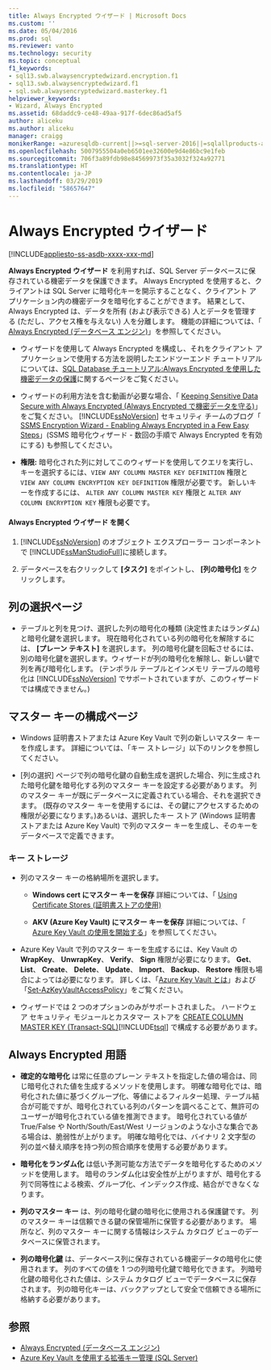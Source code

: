 ```yaml
---
title: Always Encrypted ウイザード | Microsoft Docs
ms.custom: ''
ms.date: 05/04/2016
ms.prod: sql
ms.reviewer: vanto
ms.technology: security
ms.topic: conceptual
f1_keywords:
- sql13.swb.alwaysencryptedwizard.encryption.f1
- sql13.swb.alwaysencryptedwizard.f1
- sql.swb.alwaysencryptedwizard.masterkey.f1
helpviewer_keywords:
- Wizard, Always Encrypted
ms.assetid: 68daddc9-ce48-49aa-917f-6dec86ad5af5
author: aliceku
ms.author: aliceku
manager: craigg
monikerRange: =azuresqldb-current||>=sql-server-2016||=sqlallproducts-allversions||>=sql-server-linux-2017||=azuresqldb-mi-current
ms.openlocfilehash: 5007955504a0eb6501ee32600e9d4e86bc9e1feb
ms.sourcegitcommit: 706f3a89fdb98e84569973f35a3032f324a92771
ms.translationtype: HT
ms.contentlocale: ja-JP
ms.lasthandoff: 03/29/2019
ms.locfileid: "58657647"
---
```

# <a name="always-encrypted-wizard"></a>Always Encrypted ウイザード
[!INCLUDE[appliesto-ss-asdb-xxxx-xxx-md](../../../includes/appliesto-ss-asdb-xxxx-xxx-md.md)]

**Always Encrypted ウイザード** を利用すれば、SQL Server データベースに保存されている機密データを保護できます。 Always Encrypted を使用すると、クライアントは SQL Server に暗号化キーを開示することなく、クライアント アプリケーション内の機密データを暗号化することができます。 結果として、Always Encrypted は、データを所有 (および表示できる) 人とデータを管理する (ただし、アクセス権を与えない) 人を分離します。  機能の詳細については、「 [Always Encrypted &#40;データベース エンジン&#41;](../../../relational-databases/security/encryption/always-encrypted-database-engine.md)」を参照してください。  
 
 - ウィザードを使用して Always Encrypted を構成し、それをクライアント アプリケーションで使用する方法を説明したエンドツーエンド チュートリアルについては、[SQL Database チュートリアル:Always Encrypted を使用した機密データの保護](https://azure.microsoft.com/documentation/articles/sql-database-always-encrypted/)に関するページをご覧ください。  
 
 - ウィザードの利用方法を含む動画が必要な場合、「 [Keeping Sensitive Data Secure with Always Encrypted (Always Encrypted で機密データを守る)](https://channel9.msdn.com/events/DataDriven/SQLServer2016/AlwaysEncrypted)」をご覧ください。 [!INCLUDE[ssNoVersion](../../../includes/ssnoversion-md.md)] セキュリティ チームのブログ「 [SSMS Encryption Wizard - Enabling Always Encrypted in a Few Easy Steps](https://blogs.msdn.com/b/sqlsecurity/archive/2015/11/01/ssms-encryption-wizard-enabling-always-encrypted-made-easy.aspx)」(SSMS 暗号化ウィザード - 数回の手順で Always Encrypted を有効にする) も参照してください。  
 
 - **権限:** 暗号化された列に対してこのウィザードを使用してクエリを実行し、キーを選択するには、`VIEW ANY COLUMN MASTER KEY DEFINITION` 権限と `VIEW ANY COLUMN ENCRYPTION KEY DEFINITION` 権限が必要です。 新しいキーを作成するには、 `ALTER ANY COLUMN MASTER KEY` 権限と `ALTER ANY COLUMN ENCRYPTION KEY` 権限も必要です。  
 
 #### <a name="to-open-the-always-encrypted-wizard"></a>Always Encrypted ウイザード を開く
 
 1.  [!INCLUDE[ssNoVersion](../../../includes/ssnoversion-md.md)] のオブジェクト エクスプローラー コンポーネントで [!INCLUDE[ssManStudioFull](../../../includes/ssmanstudiofull-md.md)]に接続します。  
   
 2.  データベースを右クリックして **[タスク]** をポイントし、 **[列の暗号化]** をクリックします。  
   
 ## <a name="column-selection-page"></a>列の選択ページ
 - テーブルと列を見つけ、選択した列の暗号化の種類 (決定性またはランダム) と暗号化鍵を選択します。 現在暗号化されている列の暗号化を解除するには、 **[プレーン テキスト]** を選択します。 列の暗号化鍵を回転させるには、別の暗号化鍵を選択します。ウィザードが列の暗号化を解除し、新しい鍵で列を再び暗号化します。 (テンポラル テーブルとインメモリ テーブルの暗号化は [!INCLUDE[ssNoVersion](../../../includes/ssnoversion-md.md)] でサポートされていますが、このウィザードでは構成できません。)  
 
## <a name="master-key-configuration-page"></a>マスター キーの構成ページ  
 - Windows 証明書ストアまたは Azure Key Vault で列の新しいマスター キーを作成します。 詳細については、「キー ストレージ」以下のリンクを参照してください。  
 
 - [列の選択] ページで列の暗号化鍵の自動生成を選択した場合、列に生成された暗号化鍵を暗号化する列のマスター キーを設定する必要があります。 列のマスター キーが既にデータベースに定義されている場合、それを選択できます。 (既存のマスター キーを使用するには、その鍵にアクセスするための権限が必要になります。)あるいは、選択したキー ストア (Windows 証明書ストアまたは Azure Key Vault) で列のマスター キーを生成し、そのキーをデータベースで定義できます。  
 
 ### <a name="key-storage"></a>**キー ストレージ**  
 
 - 列のマスター キーの格納場所を選択します。  
 
   - **Windows cert にマスター キーを保存** 詳細については、「 [Using Certificate Stores (証明書ストアの使用)](/windows/desktop/SecCrypto/using-certificate-stores)  
 
   - **AKV (Azure Key Vault) にマスター キーを保存** 詳細については、「 [Azure Key Vault の使用を開始する](https://azure.microsoft.com/documentation/articles/key-vault-get-started/)」を参照してください。  
 
 - Azure Key Vault で列のマスター キーを生成するには、Key Vault の **WrapKey**、 **UnwrapKey**、 **Verify**、 **Sign** 権限が必要になります。 **Get**、 **List**、 **Create**、 **Delete**、 **Update**、 **Import**、 **Backup**、 **Restore** 権限も場合によっては必要になります。 詳しくは、「[Azure Key Vault とは](https://azure.microsoft.com/documentation/articles/key-vault-whatis/)」および「[Set-AzKeyVaultAccessPolicy](/powershell/module/az.keyvault/set-azkeyvaultaccesspolicy)」をご覧ください。  
 
 - ウィザードでは 2 つのオプションのみがサポートされました。 ハードウェア セキュリティ モジュールとカスタマー ストアを [CREATE COLUMN MASTER KEY &#40;Transact-SQL&#41;](../../../t-sql/statements/create-column-master-key-transact-sql.md)[!INCLUDE[tsql](../../../includes/tsql-md.md)] で構成する必要があります。  
 
 ## <a name="always-encrypted-terms"></a>Always Encrypted 用語  
 
 - **確定的な暗号化** は常に任意のプレーン テキストを指定した値の場合は、同じ暗号化された値を生成するメソッドを使用します。 明確な暗号化では、暗号化された値に基づくグループ化、等値によるフィルター処理、テーブル結合が可能ですが、暗号化されている列のパターンを調べることて、無許可のユーザーが暗号化されている値を推測できます。 暗号化されている値が True/False や North/South/East/West リージョンのような小さな集合である場合は、脆弱性が上がります。 明確な暗号化では、バイナリ 2 文字型の列の並べ替え順序を持つ列の照合順序を使用する必要があります。  
 
 - **暗号化をランダム化** は低い予測可能な方法でデータを暗号化するためのメソッドを使用します。 暗号のランダム化は安全性が上がりますが、暗号化する列で同等性による検索、グループ化、インデックス作成、結合ができなくなります。  

 - **列のマスター キー** は、列の暗号化鍵の暗号化に使用される保護鍵です。 列のマスター キーは信頼できる鍵の保管場所に保管する必要があります。 場所など、列のマスター キーに関する情報はシステム カタログ ビューのデータベースに保管されます。  

 - **列の暗号化鍵** は、データベース列に保存されている機密データの暗号化に使用されます。 列のすべての値を 1 つの列暗号化鍵で暗号化できます。 列暗号化鍵の暗号化された値は、システム カタログ ビューでデータベースに保存されます。 列の暗号化キーは、バックアップとして安全で信頼できる場所に格納する必要があります。  

 ## <a name="see-also"></a>参照  
 - [Always Encrypted &#40;データベース エンジン&#41;](../../../relational-databases/security/encryption/always-encrypted-database-engine.md)   
 - [Azure Key Vault を使用する拡張キー管理 &#40;SQL Server&#41;](../../../relational-databases/security/encryption/extensible-key-management-using-azure-key-vault-sql-server.md)  
